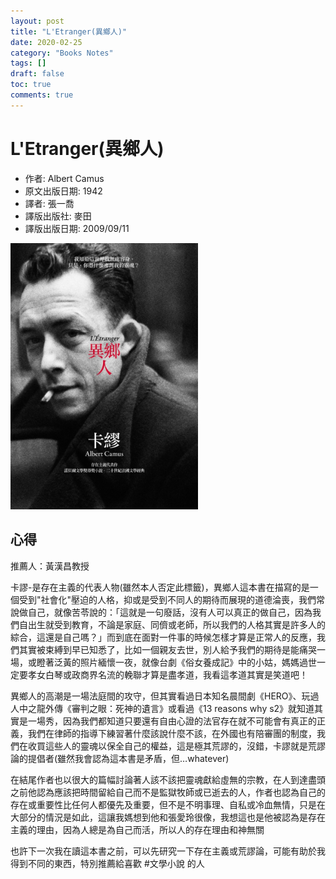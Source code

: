 ```yaml
---
layout: post
title: "L'Etranger(異鄉人)"
date: 2020-02-25
category: "Books Notes"
tags: []
draft: false
toc: true
comments: true
---
```


# L'Etranger(異鄉人)
* 作者: Albert Camus
* 原文出版日期: 1942
* 譯者: 張一喬
* 譯版出版社: 麥田
* 譯版出版日期: 2009/09/11

<img src="/assets/posts/異鄉人.jpg" alt="" width="300"/>
<!-- more -->

## 心得
推薦人：黃漢昌教授

卡謬-是存在主義的代表人物(雖然本人否定此標籤)，異鄉人這本書在描寫的是一個受到"社會化"壓迫的人格，抑或是受到不同人的期待而展現的道德淪喪，我們常說做自己，就像苦苓說的：「這就是一句廢話，沒有人可以真正的做自己，因為我們自出生就受到教育，不論是家庭、同儕或老師，所以我們的人格其實是許多人的綜合，這還是自己嗎？」而到底在面對一件事的時候怎樣才算是正常人的反應，我們其實被束縛到早已知悉了，比如一個親友去世，別人給予我們的期待是能痛哭一場，或瞪著泛黃的照片緬懷一夜，就像台劇《俗女養成記》中的小姑，媽媽過世一定要孝女白琴或政商界名流的輓聯才算是盡孝道，我看這孝道其實是笑道吧！

異鄉人的高潮是一場法庭間的攻守，但其實看過日本知名晨間劇《HERO》、玩過人中之龍外傳《審判之眼：死神的遺言》或看過《13 reasons why s2》就知道其實是一場秀，因為我們都知道只要還有自由心證的法官存在就不可能會有真正的正義，我們在律師的指導下練習著什麼該說什麼不該，在外國也有陪審團的制度，我們在收買這些人的靈魂以保全自己的權益，這是極其荒謬的，沒錯，卡謬就是荒謬論的提倡者(雖然我會認為這本書是矛盾，但…whatever)

在結尾作者也以很大的篇幅討論著人該不該把靈魂獻給虛無的宗教，在人到達盡頭之前他認為應該把時間留給自己而不是監獄牧師或已逝去的人，作者也認為自己的存在或重要性比任何人都優先及重要，但不是不明事理、自私或冷血無情，只是在大部分的情況是如此，這讓我媽想到他和張愛玲很像，我想這也是他被認為是存在主義的理由，因為人總是為自己而活，所以人的存在理由和神無關

也許下一次我在讀這本書之前，可以先研究一下存在主義或荒謬論，可能有助於我得到不同的東西，特別推薦給喜歡 #文學小說 的人